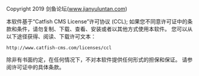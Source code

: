 Copyright 2019 剑鱼论坛(www.jianyuluntan.com)

本软件基于“Catfish CMS License”许可协议 (CCL);
如果您不同意许可证中的条款和条件，请勿复制、下载、查看、安装或者以其他方式使用本软件。
您可以从以下途径获得、阅读、下载许可文本：

    http://www.catfish-cms.com/licenses/ccl

除非有书面约定，在任何情况下，不对本软件提供任何形式的担保和保证。
请参阅许可证中的具体条款。

